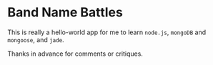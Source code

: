 Band Name Battles
=================

This is really a hello-world app for me to learn `node.js`, `mongoDB` and
`mongoose`, and `jade`. 

Thanks in advance for comments or critiques.





